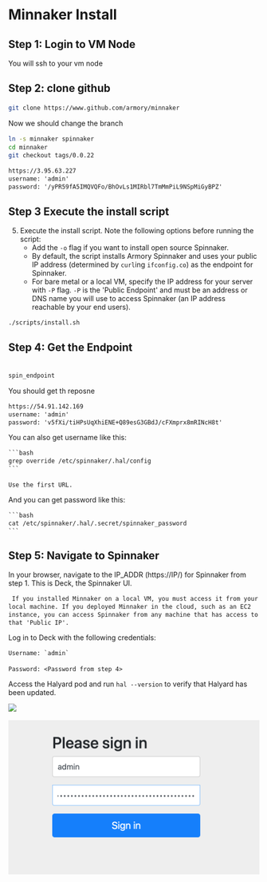 # Minnaker Install


## Step 1:  Login to VM Node

You will ssh to your vm node

## Step 2: clone github

```bash
git clone https://www.github.com/armory/minnaker
```

Now we should change the branch

```bash
ln -s minnaker spinnaker
cd minnaker
git checkout tags/0.0.22
```







```console
https://3.95.63.227
username: 'admin'
password: '/yPR59fA5IMQVQFo/BhOvLs1MIRbl7TmMmPiL9NSpMiGyBPZ'
```




## Step 3 Execute the install script

5. Execute the install script. Note the following options before running the script:
     * Add the `-o` flag if you want to install open source Spinnaker.
     * By default, the script installs Armory Spinnaker and uses your public IP address (determined by `curl`ing `ifconfig.co`) as the endpoint for Spinnaker.
     * For bare metal or a local VM, specify the IP address for your server with `-P` flag. `-P` is the 'Public Endpoint' and must be an address or DNS name you will use to access Spinnaker (an IP address reachable by your end users).

```bash
./scripts/install.sh
```


## Step 4: Get the Endpoint


```bash

spin_endpoint
```

You should get th reposne 

```console
https://54.91.142.169
username: 'admin'
password: 'v5fXi/tiHPsUqXhiENE+Q89esG3GBdJ/cFXmprx8mRINcH8t'
```
    

You can also get username like this:


    ```bash
    grep override /etc/spinnaker/.hal/config
    ```

    Use the first URL.

And you can get password like this:

    ```bash
    cat /etc/spinnaker/.hal/.secret/spinnaker_password
    ```

## Step 5: Navigate to Spinnaker

In your browser, navigate to the IP_ADDR (https://IP/) for Spinnaker from step 1. This is Deck, the Spinnaker UI.

     If you installed Minnaker on a local VM, you must access it from your local machine. If you deployed Minnaker in the cloud, such as an EC2 instance, you can access Spinnaker from any machine that has access to that 'Public IP'.

Log in to Deck with the following credentials:

    Username: `admin`

    Password: <Password from step 4>   

Access the Halyard pod and run `hal --version` to verify that Halyard has been updated.



![](../images/minnaker-login1.png)

![](../images/minnaker-login2.png)
